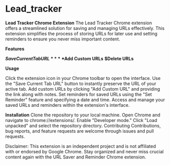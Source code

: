 # Lead_tracker
**Lead Tracker Chrome Extension**
The Lead Tracker Chrome extension offers a streamlined solution for saving and managing URLs effectively. 
This extension simplifies the process of storing URLs for later use and setting reminders to ensure you never miss important content.

**Features**

**$Save Current Tab URL**
**$Add Custom URLs**
**$Delete URLs**

**Usage**

Click the extension icon in your Chrome toolbar to open the interface.
Use the "Save Current Tab URL" button to instantly preserve the URL of your active tab.
Add custom URLs by clicking "Add Custom URL" and providing the link along with notes.
Set reminders for saved URLs using the "Set Reminder" feature and specifying a date and time.
Access and manage your saved URLs and reminders within the extension's interface.

**Installation**
Clone the repository to your local machine.
Open Chrome and navigate to chrome://extensions/.
Enable "Developer mode."
Click "Load unpacked" and select the repository directory.
Contributing
Contributions, bug reports, and feature requests are welcome through issues and pull requests.

Disclaimer: This extension is an independent project and is not affiliated with or endorsed by Google Chrome. Stay organized and never miss crucial content again with the URL Saver and Reminder Chrome extension.
